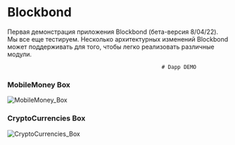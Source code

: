 # Blockbond

Первая демонстрация приложения Blockbond (бета-версия 8/04/22). Мы все еще тестируем. Несколько архитектурных изменений Blockbond может поддерживать для того, чтобы легко реализовать различные модули.


                                                     # Dapp DEMO

### MobileMoney Box

![MobileMoney_Box](https://user-images.githubusercontent.com/106635369/171306666-88311a96-0693-41fc-b6f9-0c7ef763206a.png)



### CryptoCurrencies Box

![CryptoCurrencies_Box](https://user-images.githubusercontent.com/106635369/171306688-8e09b99b-8fb5-4ba4-953e-0c14afd85146.png)

